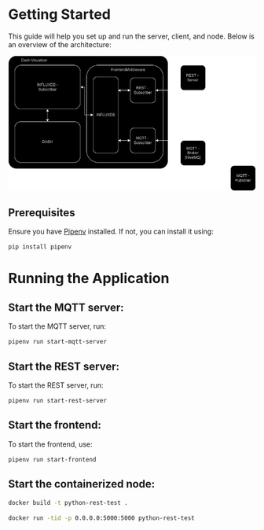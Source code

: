 # Getting Started

This guide will help you set up and run the server, client, and node. Below is an overview of the architecture:

![CCT Architecture](cct_architecture.png)

## Prerequisites

Ensure you have [Pipenv](https://pipenv.pypa.io/en/latest/) installed. If not, you can install it using:

```bash
pip install pipenv
```

# Running the Application

## Start the MQTT server:
To start the MQTT server, run:

```bash
pipenv run start-mqtt-server
```

## Start the REST server:
To start the REST server, run:

```bash
pipenv run start-rest-server
```

## Start the frontend:
To start the frontend, use:

```bash
pipenv run start-frontend
```

## Start the containerized node:
```bash
docker build -t python-rest-test .
```

```bash
docker run -tid -p 0.0.0.0:5000:5000 python-rest-test
```

